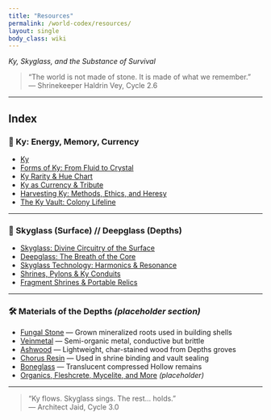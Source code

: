 ```yaml
---
title: "Resources"
permalink: /world-codex/resources/
layout: single
body_class: wiki
--- 
```


*Ky, Skyglass, and the Substance of Survival*

> “The world is not made of stone. It is made of what we remember.”  
> — Shrinekeeper Haldrin Vey, Cycle 2.6

---

## Index

### 🧬 Ky: Energy, Memory, Currency

- [Ky](/thecastedkinweb/world-codex/ky-and-skyglass/ky-definition/)
- [Forms of Ky: From Fluid to Crystal](/thecastedkinweb/world-codex/ky-and-skyglass/forms-of-ky/)
- [Ky Rarity & Hue Chart](/thecastedkinweb/world-codex/ky-and-skyglass/ky-tier-system/)
- [Ky as Currency & Tribute](/thecastedkinweb/world-codex/ky-and-skyglass/ky-currency-tribute/)
- [Harvesting Ky: Methods, Ethics, and Heresy](/thecastedkinweb/world-codex/ky-and-skyglass/ky-harvesting/)
- [The Ky Vault: Colony Lifeline](/thecastedkinweb/world-codex/ky-and-skyglass/ky-vaults/)

---

### 🔎 Skyglass (Surface) // Deepglass (Depths)

- [Skyglass: Divine Circuitry of the Surface](/thecastedkinweb/world-codex/ky-and-skyglass/skyglass-overview/)
- [Deepglass: The Breath of the Core](/thecastedkinweb/world-codex/ky-and-skyglass/deepglass-equivalent/)
- [Skyglass Technology: Harmonics & Resonance](/thecastedkinweb/world-codex/ky-and-skyglass/skyglass-technology/)
- [Shrines, Pylons & Ky Conduits](/thecastedkinweb/world-codex/ky-and-skyglass/shrines-and-pylons/)
- [Fragment Shrines & Portable Relics](/thecastedkinweb/world-codex/ky-and-skyglass/fragment-shrines/)

---

### 🛠️ Materials of the Depths *(placeholder section)*

- [Fungal Stone](/thecastedkinweb/world-codex/ky-and-skyglass/fungal-stone/) — Grown mineralized roots used in building shells
- [Veinmetal](/thecastedkinweb/world-codex/ky-and-skyglass/veinmetal/) — Semi-organic metal, conductive but brittle
- [Ashwood](/thecastedkinweb/world-codex/ky-and-skyglass/ashwood/) — Lightweight, char-stained wood from Depths groves
- [Chorus Resin](/thecastedkinweb/world-codex/ky-and-skyglass/chorus-resin/) — Used in shrine binding and vault sealing
- [Boneglass](/thecastedkinweb/world-codex/ky-and-skyglass/boneglass/) — Translucent compressed Hollow remains
- [Organics, Fleshcrete, Mycelite, and More](/thecastedkinweb/world-codex/ky-and-skyglass/misc-materials/) *(placeholder)*

---

> “Ky flows. Skyglass sings. The rest... holds.”  
> — Architect Jaid, Cycle 3.0
